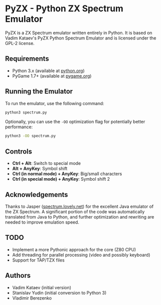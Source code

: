 # PyZX - Python ZX Spectrum Emulator
PyZX is a ZX Spectrum emulator written entirely in Python. It is based on Vadim Kataev's PyZX Python Spectrum Emulator and is licensed under the GPL-2 license.

## Requirements
- Python 3.x (available at [python.org](https://www.python.org))
- PyGame 1.7+ (available at [pygame.org](https://www.pygame.org))

## Running the Emulator
To run the emulator, use the following command:
```bash
python3 spectrum.py
```

Optionally, you can use the `-OO` optimization flag for potentially better performance:
```bash
python3 -OO spectrum.py
```

## Controls
- **Ctrl + Alt**: Switch to special mode
- **Alt + AnyKey**: Symbol shift
- **Ctrl (in normal mode) + AnyKey**: Big/small characters
- **Ctrl (in special mode) + AnyKey**: Symbol shift 2

## Acknowledgements
Thanks to Jasper ([spectrum.lovely.net](http://www.spectrum.lovely.net/)) for the excellent Java emulator of the ZX Spectrum. A significant portion of the code was automatically translated from Java to Python, and further optimization and rewriting are needed to improve emulation speed.

## TODO
- Implement a more Pythonic approach for the core (Z80 CPU)
- Add threading for parallel processing (video and possibly keyboard)
- Support for TAP/TZX files

## Authors
- Vadim Kataev (initial version)
- Stanislav Yudin (initial conversion to Python 3)
- Vladimir Berezenko
